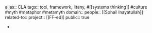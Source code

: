 alias:: CLA
tags:: tool, framework, litany, #[[systems thinking]] #culture #myth #metaphor #metamyth 
domain::
people:: [[Sohail Inayatullah]] 
related-to::
project:: [[FF-ed]] 
public:: true

-